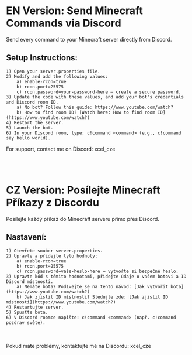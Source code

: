 # EN Version: Send Minecraft Commands via Discord
Send every command to your Minecraft server directly from Discord.

## Setup Instructions:
    1) Open your server.properties file.
    2) Modify and add the following values:
        a) enable-rcon=true
        b) rcon.port=25575
        c) rcon.password=your-password-here – create a secure password.
    3) Update the code with these values, and add your bot's credentials and Discord room ID.
        a) No bot? Follow this guide: https://www.youtube.com/watch?
        b) How to find room ID? [Watch here: How to find room ID](https://www.youtube.com/watch?)
    4) Restart the server.
    5) Launch the bot.
    6) In your Discord room, type: c!command <command> (e.g., c!command say hello world).
For support, contact me on Discord: xcel_cze


<br><br>
# CZ Version: Posílejte Minecraft Příkazy z Discordu
Posílejte každý příkaz do Minecraft serveru přímo přes Discord.

## Nastavení:
    1) Otevřete soubor server.properties.
    2) Upravte a přidejte tyto hodnoty:
        a) enable-rcon=true
        b) rcon.port=25575
        c) rcon.password=vaše-heslo-here – vytvořte si bezpečné heslo.
    3) Upravte kód s těmito hodnotami, přidejte údaje o vašem botovi a ID Discord místnosti.
        a) Nemáte bota? Podívejte se na tento návod: [Jak vytvořit bota](https://www.youtube.com/watch?)
        b) Jak zjistit ID místnosti? Sledujte zde: [Jak zjistit ID místnosti](https://www.youtube.com/watch?)
    4) Restartujte server.
    5) Spusťte bota.
    6) V Discord roomce napište: c!command <command> (např. c!command pozdrav světe).
<br><br>
Pokud máte problémy, kontaktujte mě na Discordu: xcel_cze

